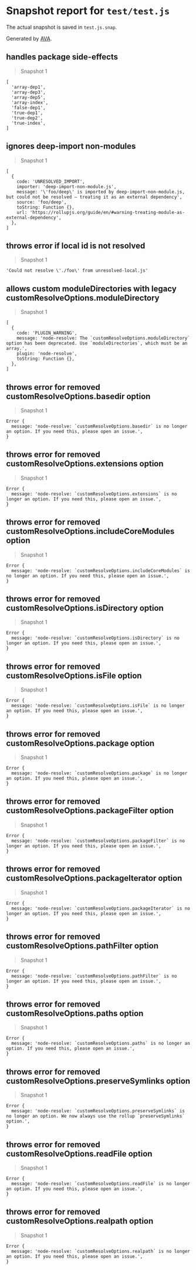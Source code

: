 # Snapshot report for `test/test.js`

The actual snapshot is saved in `test.js.snap`.

Generated by [AVA](https://avajs.dev).

## handles package side-effects

> Snapshot 1

    [
      'array-dep1',
      'array-dep3',
      'array-dep5',
      'array-index',
      'false-dep1',
      'true-dep1',
      'true-dep2',
      'true-index',
    ]

## ignores deep-import non-modules

> Snapshot 1

    [
      {
        code: 'UNRESOLVED_IMPORT',
        importer: 'deep-import-non-module.js',
        message: '\'foo/deep\' is imported by deep-import-non-module.js, but could not be resolved – treating it as an external dependency',
        source: 'foo/deep',
        toString: Function {},
        url: 'https://rollupjs.org/guide/en/#warning-treating-module-as-external-dependency',
      },
    ]

## throws error if local id is not resolved

> Snapshot 1

    'Could not resolve \'./foo\' from unresolved-local.js'

## allows custom moduleDirectories with legacy customResolveOptions.moduleDirectory

> Snapshot 1

    [
      {
        code: 'PLUGIN_WARNING',
        message: 'node-resolve: The `customResolveOptions.moduleDirectory` option has been deprecated. Use `moduleDirectories`, which must be an array.',
        plugin: 'node-resolve',
        toString: Function {},
      },
    ]

## throws error for removed customResolveOptions.basedir option

> Snapshot 1

    Error {
      message: 'node-resolve: `customResolveOptions.basedir` is no longer an option. If you need this, please open an issue.',
    }

## throws error for removed customResolveOptions.extensions option

> Snapshot 1

    Error {
      message: 'node-resolve: `customResolveOptions.extensions` is no longer an option. If you need this, please open an issue.',
    }

## throws error for removed customResolveOptions.includeCoreModules option

> Snapshot 1

    Error {
      message: 'node-resolve: `customResolveOptions.includeCoreModules` is no longer an option. If you need this, please open an issue.',
    }

## throws error for removed customResolveOptions.isDirectory option

> Snapshot 1

    Error {
      message: 'node-resolve: `customResolveOptions.isDirectory` is no longer an option. If you need this, please open an issue.',
    }

## throws error for removed customResolveOptions.isFile option

> Snapshot 1

    Error {
      message: 'node-resolve: `customResolveOptions.isFile` is no longer an option. If you need this, please open an issue.',
    }

## throws error for removed customResolveOptions.package option

> Snapshot 1

    Error {
      message: 'node-resolve: `customResolveOptions.package` is no longer an option. If you need this, please open an issue.',
    }

## throws error for removed customResolveOptions.packageFilter option

> Snapshot 1

    Error {
      message: 'node-resolve: `customResolveOptions.packageFilter` is no longer an option. If you need this, please open an issue.',
    }

## throws error for removed customResolveOptions.packageIterator option

> Snapshot 1

    Error {
      message: 'node-resolve: `customResolveOptions.packageIterator` is no longer an option. If you need this, please open an issue.',
    }

## throws error for removed customResolveOptions.pathFilter option

> Snapshot 1

    Error {
      message: 'node-resolve: `customResolveOptions.pathFilter` is no longer an option. If you need this, please open an issue.',
    }

## throws error for removed customResolveOptions.paths option

> Snapshot 1

    Error {
      message: 'node-resolve: `customResolveOptions.paths` is no longer an option. If you need this, please open an issue.',
    }

## throws error for removed customResolveOptions.preserveSymlinks option

> Snapshot 1

    Error {
      message: 'node-resolve: `customResolveOptions.preserveSymlinks` is no longer an option. We now always use the rollup `preserveSymlinks` option.',
    }

## throws error for removed customResolveOptions.readFile option

> Snapshot 1

    Error {
      message: 'node-resolve: `customResolveOptions.readFile` is no longer an option. If you need this, please open an issue.',
    }

## throws error for removed customResolveOptions.realpath option

> Snapshot 1

    Error {
      message: 'node-resolve: `customResolveOptions.realpath` is no longer an option. If you need this, please open an issue.',
    }

